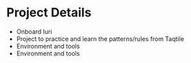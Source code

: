 # Project Details

- Onboard Iuri
- Project to practice and learn the patterns/rules from Taqtile
- Environment and tools
- Environment and tools
